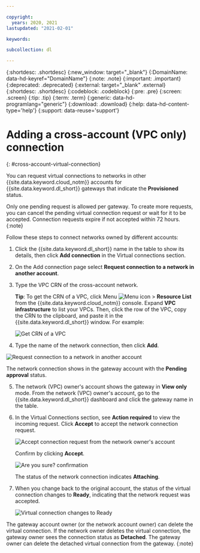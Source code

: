 ```yaml
---

copyright:
  years: 2020, 2021
lastupdated: "2021-02-01"

keywords:

subcollection: dl

---
```


{:shortdesc: .shortdesc}
{:new_window: target="_blank"}
{:DomainName: data-hd-keyref="DomainName"}
{:note: .note}
{:important: .important}
{:deprecated: .deprecated}
{:external: target="_blank" .external}
{:shortdesc: .shortdesc}
{:codeblock: .codeblock}
{:pre: .pre}
{:screen: .screen}
{:tip: .tip}
{:term: .term}
{:generic: data-hd-programlang="generic"}
{:download: .download}
{:help: data-hd-content-type='help'}
{:support: data-reuse='support'}

# Adding a cross-account (VPC only) connection 
{: #cross-account-virtual-connection}

You can request virtual connections to networks in other {{site.data.keyword.cloud_notm}} accounts for {{site.data.keyword.dl_short}} gateways that indicate the **Provisioned** status.

Only one pending request is allowed per gateway. To create more requests, you can cancel the pending virtual connection request or wait for it to be accepted. Connection requests expire if not accepted within 72 hours.
{:note}

Follow these steps to connect networks owned by different accounts:

1. Click the {{site.data.keyword.dl_short}} name in the table to show its details, then click **Add connection** in the Virtual connections section.
2. On the Add connection page select **Request connection to a network in another account**.
3. Type the VPC CRN of the cross-account network.

   **Tip**: To get the CRN of a VPC, click Menu ![Menu icon](/images/menu_icon.png) > **Resource List** from the {{site.data.keyword.cloud_notm}} console. Expand **VPC infrastructure** to list your VPCs. Then, click the row of the VPC, copy the CRN to the clipboard, and paste it in the {{site.data.keyword.dl_short}} window.  For example:

   ![Get CRN of a VPC](/images/crn.png)

4.  Type the name of the network connection, then click **Add**.

   ![Request connection to a network in another account](/images/dl-add-conn.png)

   The network connection shows in the gateway account with the **Pending approval** status.

5. The network (VPC) owner's account shows the gateway in **View only** mode. From the network (VPC) owner's account, go to the {{site.data.keyword.dl_short}} dashboard and click the gateway name in the table.

6. In the Virtual Connections section, see **Action required** to view the incoming request. Click **Accept** to accept the network connection request.

   ![Accept connection request from the network owner's account](/images/dl-vc2.png)

   Confirm by clicking **Accept**.

   ![Are you sure? confirmation](/images/dl-vc3.png)

   The status of the network connection indicates **Attaching**.

7. When you change back to the original account, the status of the virtual connection changes to **Ready**, indicating that the network request was accepted.

   ![Virtual connection changes to Ready](/images/dl-vc5.png)

The gateway account owner (or the network account owner) can delete the virtual connection. If the network owner deletes the virtual connection, the gateway owner sees the connection status as **Detached**. The gateway owner can delete the detached virtual connection from the gateway.
{:note}
